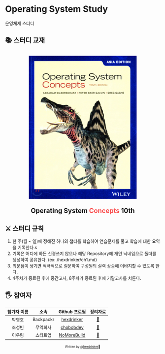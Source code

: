 # Operating System Study

운영체제 스터디

## 📚 스터디 교재

<h2 align="center">
  <img src="book.png" alt="Operating System Concepts 10th" width="350">
  <p>Operating System <span style="color: #fa5252;">Concepts</span> 10th</p>
</h2>

## ⚔️ 스터디 규칙

1. 한 주(월 ~ 일)에 정해진 하나의 챕터를 학습하여 연습문제를 풀고 학습에 대한 요약을 기록한다.s
2. 기록은 어디에 하든 신경쓰지 않으나 해당 Repository에 개인 닉네임으로 폴더를 생성하여 공유한다. (ex: /hexdrinker/ch1.md)
3. 의문점이 생기면 적극적으로 질문하여 구성원의 실력 상승에 이바지할 수 있도록 한다.
4. 4주차가 종료된 후에 중간고사, 8주차가 종료된 후에 기말고사를 치룬다.

## 🖐 참여자

| 참가자 이름 |   소속    |                 Github 프로필                 |            정리자료             |
| :---------: | :-------: | :-------------------------------------------: | :-----------------------------: |
|   박영호    | Backpackr |  [hexdrinker](https://github.com/hexdrinker)  | [:link:](hexdrinker/README.md)  |
|   조성빈    | 무역회사  |   [chobobdev](https://github.com/chobobdev)   |  [:link:](chobobdev/README.md)  |
|   이우림    | 스타트업  | [NoMoreBuild](https://github.com/NoMoreBuild) | [:link:](nomorebuild/README.md) |

<div align="center">
  
<sub><sup>Written by <a href="https://github.com/hexdrinker">@hexdrinker</a></sup></sub><small>🍔</small>

</div>
